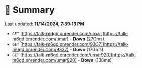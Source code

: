 # 📖 Summary
Last updated: **11/14/2024, 7:39:13 PM**

- `GET` [https://talk-m6gd.onrender.com/umar](https://talk-m6gd.onrender.com/umar) - **Down** (270ms)
- `GET` [https://talk-m6gd.onrender.com/9337](https://talk-m6gd.onrender.com/9337) - **Down** (170ms)
- `GET` [https://talk-m6gd.onrender.com/umar920](https://talk-m6gd.onrender.com/umar920) - **Down** (138ms)
